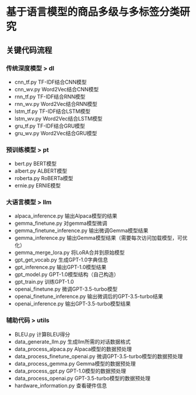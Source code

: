 # 基于语言模型的商品多级与多标签分类研究

## 关键代码流程

### 传统深度模型 > dl
-  cnn_tf.py TF-IDF结合CNN模型
-  cnn_wv.py Word2Vec结合CNN模型
-  rnn_tf.py TF-IDF结合RNN模型
-  rnn_wv.py Word2Vec结合RNN模型
-  lstm_tf.py TF-IDF结合LSTM模型
-  lstm_wv.py Word2Vec结合LSTM模型
-  gru_tf.py TF-IDF结合GRU模型
-  gru_wv.py Word2Vec结合GRU模型

### 预训练模型 > pt
-  bert.py BERT模型
-  albert.py ALBERT模型
-  roberta.py RoBERTa模型
-  ernie.py ERNIE模型

### 大语言模型 > llm
-  alpaca_inference.py 输出Alpaca模型的结果
-  gemma_finetune.py 对gemma模型微调
-  gemma_finetune_inference.py 输出微调Gemma模型结果
-  gemma_inference.py 输出Gemma模型结果（需要每次访问加载模型，可优化）
-  gemma_merge_lora.py 将LoRA合并到原始模型
-  gpt_get_vocab.py 生成GPT-1.0字典信息
-  gpt_inference.py 输出GPT-1.0模型结果
-  gpt_model.py GPT-1.0模型结构（自己构造）
-  gpt_train.py 训练GPT-1.0
-  openai_finetune.py 微调GPT-3.5-turbo模型
-  openai_finetune_inference.py 输出微调后的GPT-3.5-turbo结果
-  openai_inference.py 输出GPT-3.5-turbo模型结果

### 辅助代码 > utils
-  BLEU.py 计算BLEU得分
-  data_generate_llm.py 生成llm所需的对话数据格式
-  data_process_alpaca.py Alpaca模型的数据预处理
-  data_process_finetune_openai.py 微调GPT-3.5-turbo模型的数据预处理
-  data_process_gemma.py Gemma模型的数据预处理
-  data_process_gpt.py GPT-1.0模型的数据预处理
-  data_process_openai.py GPT-3.5-turbo模型的数据预处理
-  hardware_information.py 查看硬件信息
